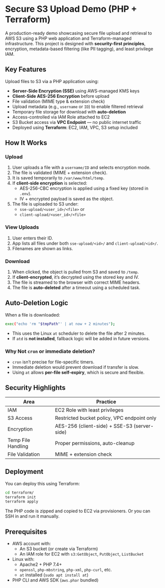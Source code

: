 # Secure S3 Upload Demo (PHP + Terraform)

A production-ready demo showcasing secure file upload and retrieval to AWS S3 using a PHP web application and Terraform-managed infrastructure. This project is designed with **security-first principles**, encryption, metadata-based filtering (like PII tagging), and least privilege IAM.



## Key Features

 Upload files to S3 via a PHP application using:
  - **Server-Side Encryption (SSE)** using AWS-managed KMS keys
  - **Client-Side AES-256 Encryption** before upload
- File validation (MIME type & extension check)
- Upload metadata (e.g., `username` or `ID`) to enable filtered retrieval
- Temporary file storage for download with **auto-deletion**
- Access-controlled via IAM Role attached to EC2
- S3 Bucket access via **VPC Endpoint** — no public internet traffic
- Deployed using **Terraform**: EC2, IAM, VPC, S3 setup included



## How It Works

### Upload

1. User uploads a file with a `username/ID` and selects encryption mode.
2. The file is validated (MIME + extension check).
3. It is saved temporarily to `/var/www/html/temp`.
4. If **client-side encryption** is selected:
   - AES-256-CBC encryption is applied using a fixed key (stored in `.env`).
   - IV + encrypted payload is saved as the object.
5. The file is uploaded to S3 under:
   - `sse-upload/<user_id>/<file>` or
   - `client-upload/<user_id>/<file>`

### View Uploads

1. User enters their ID.
2. App lists all files under both `sse-upload/<id>/` and `client-upload/<id>/`.
3. Filenames are shown as links.

### Download

1. When clicked, the object is pulled from S3 and saved to `/temp`.
2. If **client-encrypted**, it’s decrypted using the stored key and IV.
3. The file is streamed to the browser with correct MIME headers.
4. The file is **auto-deleted** after a timeout using a scheduled task.

## Auto-Deletion Logic

When a file is downloaded:

```bash
exec("echo 'rm "$tmpPath"' | at now + 2 minutes");
```

- This uses the Linux `at` scheduler to delete the file after 2 minutes.
- If `atd` is **not installed**, fallback logic will be added in future versions.

### Why Not `cron` or immediate deletion?

- `cron` isn’t precise for file-specific timers.
- Immediate deletion would prevent download if transfer is slow.
- Using `at` allows **per-file self-expiry**, which is secure and flexible.


## Security Highlights

| Area            | Practice                                  |
|------------------|---------------------------------------------|
| IAM               | EC2 Role with least privileges               |
| S3 Access         | Restricted bucket policy, VPC endpoint only |
| Encryption        | AES-256 (client-side) + SSE-S3 (server-side)|
| Temp File Handling| Proper permissions, auto-cleanup            |
| File Validation   | MIME + extension check                      |

## Deployment

You can deploy this using Terraform:

```bash
cd terraform/
terraform init
terraform apply
```

The PHP code is zipped and copied to EC2 via provisioners. Or you can SSH in and run it manually.


## Prerequisites

- AWS account with:
  - An S3 bucket (or create via Terraform)
  - An IAM role for EC2 with `s3:GetObject`, `PutObject`, `ListBucket`
- Linux with:
  - Apache2 + PHP 7.4+
  - `openssl`, `php-mbstring`, `php-xml`, `php-curl`, etc.
  - `at` installed (`sudo apt install at`)
- PHP CLI and AWS SDK (`aws.phar` bundled)


